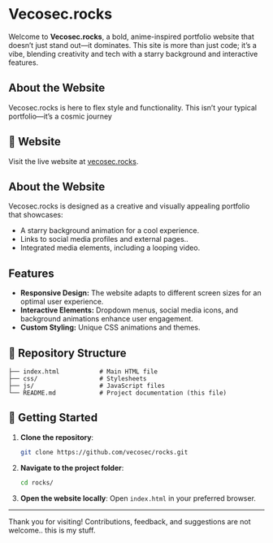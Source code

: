 # Vecosec.rocks

Welcome to **Vecosec.rocks**, a bold, anime-inspired portfolio website that doesn’t just stand out—it dominates. This site is more than just code; it’s a vibe, blending creativity and tech with a starry background and interactive features.

## About the Website

Vecosec.rocks is here to flex style and functionality. This isn’t your typical portfolio—it’s a cosmic journey

## 🔗 Website

Visit the live website at [vecosec.rocks](https://vecosec.rocks).

## About the Website

Vecosec.rocks is designed as a creative and visually appealing portfolio that showcases:

- A starry background animation for a cool experience.
- Links to social media profiles and external pages..
- Integrated media elements, including a looping video.

## Features

- **Responsive Design:** The website adapts to different screen sizes for an optimal user experience.
- **Interactive Elements:** Dropdown menus, social media icons, and background animations enhance user engagement.
- **Custom Styling:** Unique CSS animations and themes.

## 📂 Repository Structure
```
├── index.html           # Main HTML file
├── css/                 # Stylesheets
├── js/                  # JavaScript files
└── README.md            # Project documentation (this file)
```

## 🚀 Getting Started
1. **Clone the repository**:
   ```bash
   git clone https://github.com/vecosec/rocks.git
   ```
2. **Navigate to the project folder**:
   ```bash
   cd rocks/
   ```
3. **Open the website locally**:
   Open `index.html` in your preferred browser.

---

Thank you for visiting! Contributions, feedback, and suggestions are not welcome.. this is my stuff.
